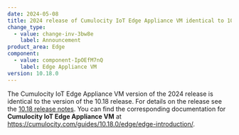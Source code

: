 ```yaml
---
date: 2024-05-08
title: 2024 release of Cumulocity IoT Edge Appliance VM identical to 10.18 release
change_type:
  - value: change-inv-3bw8e
    label: Announcement
product_area: Edge
component:
  - value: component-IpOEfM7nQ
    label: Edge Appliance VM
version: 10.18.0
---
```

The Cumulocity IoT Edge Appliance VM version of the 2024 release is identical to the version of the 10.18 release. For details on the release see the [10.18 release notes](https://cumulocity.com/releasenotes/release-10-18-0/edge-10-18-0/). You can find the corresponding documentation for **Cumulocity IoT Edge Appliance VM** at https://cumulocity.com/guides/10.18.0/edge/edge-introduction/.
